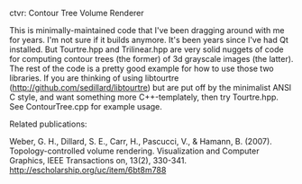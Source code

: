 ctvr: Contour Tree Volume Renderer

This is minimally-maintained code that I've been dragging around with me for years. I'm not sure if it builds anymore. It's been years since I've had Qt installed. But Tourtre.hpp and Trilinear.hpp are very solid nuggets of code for computing contour trees (the former) of 3d grayscale images (the latter). The rest of the code is a pretty good example for how to use those two libraries. If you are thinking of using libtourtre (http://github.com/sedillard/libtourtre) but are put off by the minimalist ANSI C style, and want something more C++-templately, then try Tourtre.hpp. See ContourTree.cpp for example usage.

Related publications: 

Weber, G. H., Dillard, S. E., Carr, H., Pascucci, V., & Hamann, B. (2007). Topology-controlled volume rendering. Visualization and Computer Graphics, IEEE Transactions on, 13(2), 330-341.
http://escholarship.org/uc/item/6bt8m788

